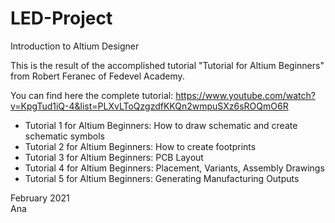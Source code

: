 # LED-Project 
 Introduction to Altium Designer

This is the result of the accomplished tutorial "Tutorial for Altium Beginners" from Robert Feranec of Fedevel Academy. 

You can find here the complete tutorial: https://www.youtube.com/watch?v=KpgTud1iQ-4&list=PLXvLToQzgzdfKKQn2wmpuSXz6sROQmO6R
- Tutorial 1 for Altium Beginners: How to draw schematic and create schematic symbols
- Tutorial 2 for Altium Beginners: How to create footprints
- Tutorial 3 for Altium Beginners: PCB Layout
- Tutorial 4 for Altium Beginners: Placement, Variants, Assembly Drawings
- Tutorial 5 for Altium Beginners: Generating Manufacturing Outputs



February 2021  
Ana 
